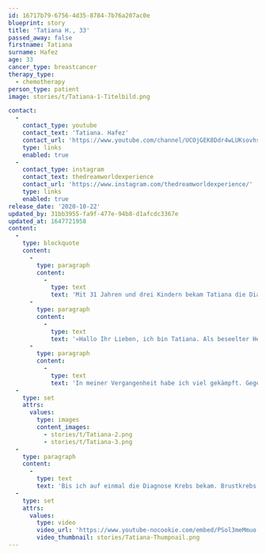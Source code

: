 ```yaml
---
id: 16717b79-6756-4d35-8784-7b76a207ac0e
blueprint: story
title: 'Tatiana H., 33'
passed_away: false
firstname: Tatiana
surname: Hafez
age: 33
cancer_type: breastcancer
therapy_type:
  - chemotherapy
person_type: patient
image: stories/t/Tatiana-1-Titelbild.png

contact:
  -
    contact_type: youtube
    contact_text: 'Tatiana. Hafez'
    contact_url: 'https://www.youtube.com/channel/UCOjGEK8Ddr4wLUKsovhsmDQ'
    type: links
    enabled: true
  -
    contact_type: instagram
    contact_text: thedreamworldexperience
    contact_url: 'https://www.instagram.com/thedreamworldexperience/'
    type: links
    enabled: true
release_date: '2020-10-22'
updated_by: 31bb3955-fa9f-477e-94b8-d1afcdc3367e
updated_at: 1647721958
content:
  -
    type: blockquote
    content:
      -
        type: paragraph
        content:
          -
            type: text
            text: 'Mit 31 Jahren und drei Kindern bekam Tatiana die Diagnose Brustkrebs. Heute geht es ihr gut: so gut, dass sie seit März mit ihrer Familie auf Weltreise ist. Da kann man nur sagen: ›Hut ab!‹'
      -
        type: paragraph
        content:
          -
            type: text
            text: '»Hallo Ihr Lieben, ich bin Tatiana. Als beseelter Herzensmensch bin ich voller Lebensfreude, Kreativität und Forschungsdrang. Mein Weg ist, das Leben und das Menschsein in all seinen Facetten spielerisch zu entdecken und meine Erkenntnisse mit der Welt zu teilen.'
      -
        type: paragraph
        content:
          -
            type: text
            text: 'In meiner Vergangenheit habe ich viel gekämpft. Gegen Krankheiten, gegen mich selbst, gegen meine Intuition. Ich habe mich gewehrt auf meine innere Stimme zu hören, die mir sagte, dass ich nicht das Leben lebte, dass ich wirklich wollte. Ich war gefangen in einem Mindset, das mich konstant Höchstleistungen erbringen und gleichzeitig meine Bedürfnisse ignorieren ließ.'
  -
    type: set
    attrs:
      values:
        type: images
        content_images:
          - stories/t/Tatiana-2.png
          - stories/t/Tatiana-3.png
  -
    type: paragraph
    content:
      -
        type: text
        text: 'Bis ich auf einmal die Diagnose Krebs bekam. Brustkrebs. Mit 31. Als Mutter von drei Kindern. Was zunächst ein Schock war, wurde überraschenderweise letztendlich zu meiner Befreiung. Denn ich ließ endlich los. Schaute nach innen, fand mein authentisches Ich und gehe seitdem wieder mutig und mit Lebensfreude meinen Weg. Ich nehme meinen Weg an, mit all seinen Höhen und Tiefen. Ich nehme mich an. Ich habe tief in meinem Unterbewusstsein realisiert und verankert, dass meine vergangenen Lebenserfahrungen mich zwar zu dem Menschen gemacht haben, der ich heute bin, sie aber nicht meine Zukunft bestimmen müssen. Wir haben jeden Tag die Wahl, ob wir uns auf unsere Probleme oder auf unsere Potenziale konzentrieren wollen. Wir können unsere Vergangenheit sowie alte Glaubenssätze transformieren und neue Wege gehen. So wird aus einer vermeintlichen Schwäche, innere Stärke und wir können endlich loslassen, atmen, genießen, aus dem Herzen heraus lachen, tanzen, eben das Leben mit all seinen Facetten feiern!«'
  -
    type: set
    attrs:
      values:
        type: video
        video_url: 'https://www.youtube-nocookie.com/embed/PSol3meMmuo'
        video_thumbnail: stories/Tatiana-Thumpnail.png
---
```

